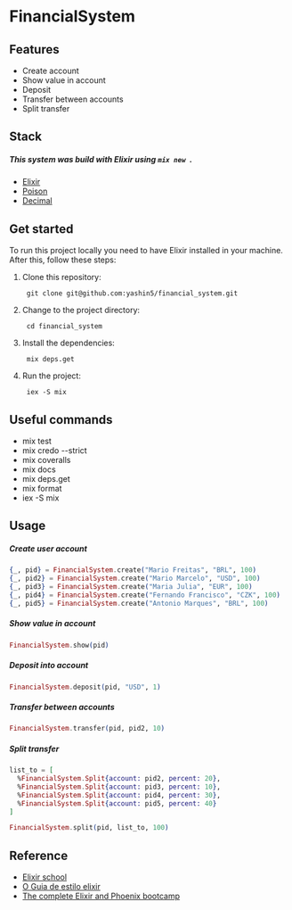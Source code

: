 # FinancialSystem

## Features
- Create account
- Show value in account
- Deposit
- Transfer between accounts
- Split transfer

## Stack

##### This system was build with Elixir using ```mix new ```.
- [Elixir](https://github.com/elixir-lang/elixir)
- [Poison](https://github.com/devinus/poison)
- [Decimal](https://github.com/ericmj/decimal)

## Get started
To run this project locally you need to have Elixir installed in your machine. After this, follow these steps:

1. Clone this repository:

        git clone git@github.com:yashin5/financial_system.git 

2. Change to the project directory:
    
        cd financial_system
        
3. Install the dependencies:

        mix deps.get

4. Run the project:

        iex -S mix
        
## Useful commands
- mix test
- mix credo --strict
- mix coveralls
- mix docs
- mix deps.get
- mix format
- iex -S mix

## Usage

##### Create user account

```elixir
{_, pid} = FinancialSystem.create("Mario Freitas", "BRL", 100)
{_, pid2} = FinancialSystem.create("Mario Marcelo", "USD", 100)
{_, pid3} = FinancialSystem.create("Maria Julia", "EUR", 100)
{_, pid4} = FinancialSystem.create("Fernando Francisco", "CZK", 100)
{_, pid5} = FinancialSystem.create("Antonio Marques", "BRL", 100)
```
##### Show value in account

```elixir
FinancialSystem.show(pid)
```

##### Deposit into account

```elixir
FinancialSystem.deposit(pid, "USD", 1)
```

##### Transfer between accounts

```elixir
FinancialSystem.transfer(pid, pid2, 10)
```

##### Split transfer

```elixir
list_to = [
  %FinancialSystem.Split{account: pid2, percent: 20},
  %FinancialSystem.Split{account: pid3, percent: 10},
  %FinancialSystem.Split{account: pid4, percent: 30},
  %FinancialSystem.Split{account: pid5, percent: 40}
]

FinancialSystem.split(pid, list_to, 100)
```

## Reference
- [Elixir school](https://elixirschool.com/pt/)
- [O Guia de estilo elixir](https://github.com/gusaiani/elixir_style_guide/blob/master/README_ptBR.md)
- [The complete Elixir and Phoenix bootcamp](https://www.udemy.com/the-complete-elixir-and-phoenix-bootcamp-and-tutorial/learn/v4/t/lecture/5911740?start=540)
